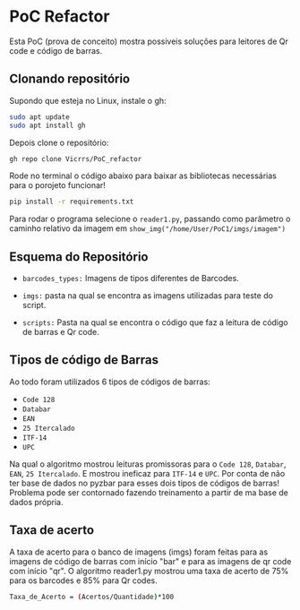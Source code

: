 # PoC Refactor
Esta PoC (prova de conceito) mostra possiveis soluções para leitores de Qr code e código de barras.
## Clonando repositório
Supondo que esteja no Linux, instale o gh:

```bash
sudo apt update
sudo apt install gh
```

Depois clone o repositório:


```bash
gh repo clone Vicrrs/PoC_refactor
```
Rode no terminal o código abaixo para baixar as bibliotecas necessárias para o porojeto funcionar!

```bash
pip install -r requirements.txt
```

Para rodar o programa selecione o `reader1.py`, passando como parâmetro o caminho relativo da imagem em `show_img("/home/User/PoC1/imgs/imagem")`

## Esquema do Repositório

* `barcodes_types:` Imagens de tipos diferentes de Barcodes.

* `imgs:` pasta na qual se encontra as imagens utilizadas para teste do script.

* `scripts:` Pasta na qual se encontra o código que faz a leitura de código de barras e Qr code.

## Tipos de código de Barras
Ao todo foram utilizados 6 tipos de códigos de barras:

* `Code 128`
* `Databar`
* `EAN`
* `25 Itercalado`
* `ITF-14`
* `UPC`

Na qual o algoritmo mostrou leituras promissoras para o `Code 128`,  `Databar`,  `EAN`,  `25 Itercalado`. E mostrou ineficaz para `ITF-14`  e  `UPC`. Por conta de não ter base de dados no pyzbar para esses dois tipos de códigos de barras! Problema pode ser contornado fazendo treinamento a partir de ma base de dados própria.

## Taxa de acerto

A taxa de acerto para o banco de imagens (imgs) foram feitas para as imagens de código de barras com início "bar" e para as imagens de qr code com início "qr". O algoritmo reader1.py mostrou uma taxa de acerto de 75% para os barcodes e 85% para Qr codes.

```bash
Taxa_de_Acerto = (Acertos/Quantidade)*100
```

